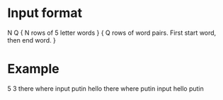 # Input format

N Q
{ N rows of 5 letter words }
{ Q rows of word pairs. First start word, then end word. }

# Example

5 3
there
where
input
putin
hello
there where
putin input
hello putin